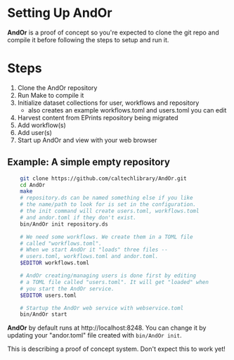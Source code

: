 
# Setting Up AndOr

**AndOr** is a proof of concept so you're expected
to clone the git repo and compile it before following the steps
to setup and run it.

# Steps

1. Clone the AndOr repository
2. Run Make to compile it
3. Initialize dataset collections for user, workflows and repository
    + also creates an example workflows.toml and users.toml you can edit
4. Harvest content from EPrints repository being migrated
5. Add workflow(s) 
6. Add user(s)
7. Start up AndOr and view with your web browser

## Example: A simple empty repository

```bash
    git clone https://github.com/caltechlibrary/AndOr.git
    cd AndOr
    make
    # repository.ds can be named something else if you like
    # the name/path to look for is set in the configuration.
    # the init command will create users.toml, workflows.toml
    # and andor.toml if they don't exist.
    bin/AndOr init repository.ds 

    # We need some workflows. We create them in a TOML file
    # called "workflows.toml".
    # When we start AndOr it "loads" three files --
    # users.toml, workflows.toml and andor.toml.
    $EDITOR workflows.toml

    # AndOr creating/managing users is done first by editing 
    # a TOML file called "users.toml". It will get "loaded" when
    # you start the AndOr service.
    $EDITOR users.toml

    # Startup the AndOr web service with webservice.toml 
    bin/AndOr start
```

**AndOr** by default runs at http://localhost:8248. You can 
change it by updating your "andor.toml" file created with
`bin/AndOr init`.

This is describing a proof of concept system. Don't expect 
this to work yet!


